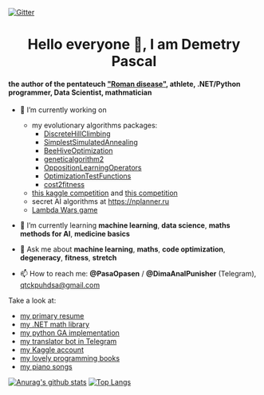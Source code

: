 [![Gitter](https://badges.gitter.im/PasaOpasen/community.svg)](https://gitter.im/PasaOpasen/community?utm_source=badge&utm_medium=badge&utm_campaign=pr-badge)

<h1 align="center">Hello everyone 👋, I am Demetry Pascal</h1>

#### the author of the pentateuch ["Roman disease"](https://github.com/PasaOpasen/RomanDisease), athlete, .NET/Python programmer, Data Scientist, mathmatician

- 🔭 I’m currently working on
  * my evolutionary algorithms packages:
    * [DiscreteHillClimbing](https://github.com/PasaOpasen/DiscreteHillClimbing)
    * [SimplestSimulatedAnnealing](https://github.com/PasaOpasen/SimplestSimulatedAnnealing)
    * [BeeHiveOptimization](https://github.com/PasaOpasen/BeehiveMethod)
    * [geneticalgorithm2](https://github.com/PasaOpasen/geneticalgorithm2)
    * [OppositionLearningOperators](https://github.com/PasaOpasen/opp-op-pop-init)
    * [OptimizationTestFunctions](https://github.com/PasaOpasen/OptimizationTestFunctions)
    * [cost2fitness](https://github.com/PasaOpasen/cost2fitness)
  * [this kaggle competition](https://www.kaggle.com/c/rock-paper-scissors) and [this competition](https://www.kaggle.com/c/cassava-leaf-disease-classification)
  * secret AI algorithms at https://nplanner.ru
  * [Lambda Wars game](https://github.com/Sandern/lambdawars-game)

- 🌱 I’m currently learning **machine learning**, **data science**, **maths methods for AI**, **medicine basics**

- 💬 Ask me about **machine learning**, **maths**, **code optimization**, **degeneracy**, **fitness**, **stretch**
- 📫 How to reach me: **@PasaOpasen** / **@DimaAnalPunisher** (Telegram), qtckpuhdsa@gmail.com 

Take a look at: 
* [my primary resume](https://github.com/PasaOpasen/PasaOpasen.github.io)
* [my .NET math library](https://github.com/PasaOpasen/MathClasses)
* [my python GA implementation](https://github.com/PasaOpasen/geneticalgorithm2)
* [my translator bot in Telegram](https://github.com/PasaOpasen/TranslatorBot)
* [my Kaggle account](https://www.kaggle.com/demetrypascal)
* [my lovely programming books](https://github.com/PasaOpasen/ProgrammingBooks)
* [my piano songs](https://gitlab.com/PasaOpasen/pasa-opasen-music/-/tree/master/Piano)

[![Anurag's github stats](https://github-readme-stats.vercel.app/api?username=PasaOpasen&show_icons=true)](https://github.com/anuraghazra/github-readme-stats)
[![Top Langs](https://github-readme-stats.vercel.app/api/top-langs/?username=PasaOpasen&hide=html,pascal,rich_text_format,c,jupyternotebook&langs_count=10&layout=compact)](https://github.com/anuraghazra/github-readme-stats)
